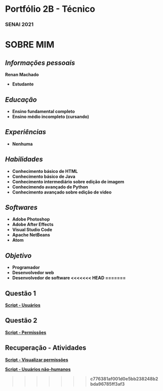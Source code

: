 # Portfólio 2B - Técnico
### SENAI 2021

# <b>SOBRE MIM<b>
## <i><b>Informações pessoais</b></i>

Renan Machado
- Estudante

## <i><b>Educação</b></i>

- Ensino fundamental completo
- Ensino médio incompleto (cursando)

## <i><b>Experiências</b></i>

- Nenhuma

## <i><b>Habilidades</b></i>

- Conhecimento básico de HTML
- Conhecimento básico de Java
- Conhecimento intermediário sobre edição de imagem
- Conhecimendo avançado de Python
- Conhecimento avançado sobre edição de video

## <i><b>Softwares</b></i>

- Adobe Photoshop
- Adobe After Effects
- Visual Studio Code
- Apache NetBeans
- Atom

## <i><b>Objetivo </b></i>

- Programador
- Desenvolvedor web
- Desenvolvedor de software
<<<<<<< HEAD
=======

## Questão 1


[ Script - Usuários ](exemplos/questao1.sh)

## Questão 2

[Script - Permissões](exemplos/questao2.sh)

## Recuperação - Atividades

[Script - Visualizar permissões](avaliacao_pratica/rec1.sh)

[Script - Usuários não-humanos](avaliacao_pratica/rec2.sh)
>>>>>>> c776381af001d0e5bb238248b2bda96785ff3af3
